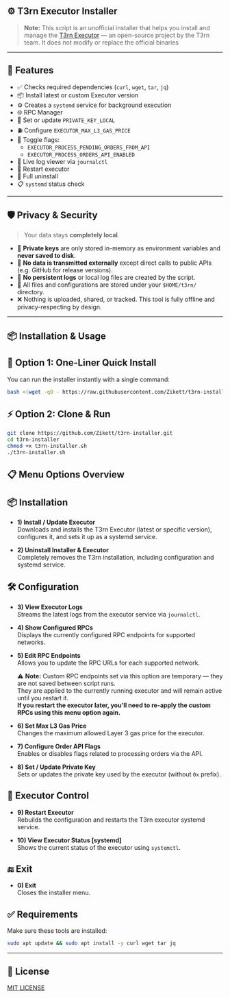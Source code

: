 ## ⚙️ T3rn Executor Installer

> **Note:** This script is an unofficial installer that helps you install and manage the [T3rn Executor](https://github.com/t3rn/executor-release) — an open-source project by the T3rn team.
> It does not modify or replace the official binaries
---

## 🚀 Features

- ✅ Checks required dependencies (`curl`, `wget`, `tar`, `jq`)
- 📦 Install latest or custom Executor version
- ⚙️ Creates a `systemd` service for background execution
- 🌐 RPC Manager
- 🔐 Set or update `PRIVATE_KEY_LOCAL`
- ⛽ Configure `EXECUTOR_MAX_L3_GAS_PRICE`
- 🧠 Toggle flags:
  - `EXECUTOR_PROCESS_PENDING_ORDERS_FROM_API`
  - `EXECUTOR_PROCESS_ORDERS_API_ENABLED`
- 📜 Live log viewer via `journalctl`
- 🔁 Restart executor
- 🧹 Full uninstall
- 📋 `systemd` status check

---

## 🛡️ Privacy & Security

> Your data stays **completely local**.

- 🔐 **Private keys** are only stored in-memory as environment variables and **never saved to disk**.
- 📡 **No data is transmitted externally** except direct calls to public APIs (e.g. GitHub for release versions).
- 📝 **No persistent logs** or local log files are created by the script.
- 📁 All files and configurations are stored under your `$HOME/t3rn/` directory.
- ❌ Nothing is uploaded, shared, or tracked. This tool is fully offline and privacy-respecting by design.

---

## 📦 Installation & Usage

## 🔧 Option 1: One-Liner Quick Install

You can run the installer instantly with a single command:

```bash
bash <(wget -qO - https://raw.githubusercontent.com/Zikett/t3rn-installer/main/t3rn-installer.sh)
```

## ⚡ Option 2: Clone & Run

```bash
git clone https://github.com/Zikett/t3rn-installer.git
cd t3rn-installer
chmod +x t3rn-installer.sh
./t3rn-installer.sh
```
## 📋 Menu Options Overview

## 📦 Installation
- **1) Install / Update Executor**  
  Downloads and installs the T3rn Executor (latest or specific version), configures it, and sets it up as a systemd service.

- **2) Uninstall Installer & Executor**  
  Completely removes the T3rn installation, including configuration and systemd service.

## 🛠️ Configuration

- **3) View Executor Logs**  
  Streams the latest logs from the executor service via `journalctl`.

- **4) Show Configured RPCs**  
  Displays the currently configured RPC endpoints for supported networks.

- **5) Edit RPC Endpoints**  
  Allows you to update the RPC URLs for each supported network.
  
  ⚠️ **Note:** Custom RPC endpoints set via this option are temporary — they are not saved between script runs.  
  They are applied to the currently running executor and will remain active until you restart it.  
  **If you restart the executor later, you'll need to re-apply the custom RPCs using this menu option again.**

- **6) Set Max L3 Gas Price**  
  Changes the maximum allowed Layer 3 gas price for the executor.

- **7) Configure Order API Flags**  
  Enables or disables flags related to processing orders via the API.

- **8) Set / Update Private Key**  
  Sets or updates the private key used by the executor (without `0x` prefix).

## 🔁 Executor Control

- **9) Restart Executor**  
  Rebuilds the configuration and restarts the T3rn executor systemd service.

- **10) View Executor Status [systemd]**  
  Shows the current status of the executor using `systemctl`.

## 🔚 Exit
- **0) Exit**  
  Closes the installer menu.


## ✅ Requirements

Make sure these tools are installed:

```bash
sudo apt update && sudo apt install -y curl wget tar jq
```

---

## 📄 License

[MIT LICENSE](./LICENSE)